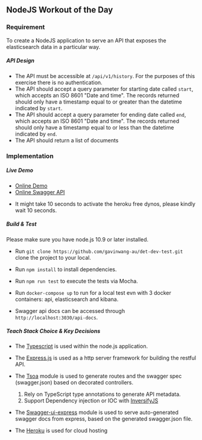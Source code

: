 ## NodeJS Workout of the Day #

### Requirement

To create a NodeJS application to serve an API that exposes the elasticsearch data in a particular way.

##### API Design ###

- The API must be accessible at `/api/v1/history`. For the purposes of this exercise there is no authentication.
- The API should accept a query parameter for starting date called `start`, which accepts an ISO 8601 "Date and time".
    The records returned should only have a timestamp equal to or greater than the datetime indicated by `start`. 
- The API should accept a query parameter for ending date called `end`, which accepts an ISO 8601 "Date and time".
    The records returned should only have a timestamp equal to or less than the datetime indicated by `end`.
- The API should return a list of documents

### Implementation

##### Live Demo
* [Online Demo](https://det-dev-test.herokuapp.com/api/v1/history?startDate=2019-02-11&endDate=2019-02-12)
* [Online Swagger API](https://det-dev-test.herokuapp.com/api-docs/#/history/Search)

- It might take 10 seconds to activate the heroku free dynos, please kindly wait 10 seconds.

##### Build & Test
Please make sure you have node.js 10.9 or later installed. 

- Run `git clone https://github.com/gavinwang-au/det-dev-test.git` clone the project to your local.

- Run `npm install` to install dependencies.
  
- Run `npm run test` to execute the tests via Mocha.

- Run `docker-compose up` to run for a local test evn with 3 docker containers: api, elasticsearch and kibana.

- Swagger api docs can be accessed through `http://localhost:3030/api-docs`.

##### Teach Stack Choice & Key Decisions
- The [Typescript](https://www.typescriptlang.org/) is used within the node.js application.

- The [Express.js](https://expressjs.com/) is used as a http server framework for building the restful API.

- The [Tsoa](https://www.npmjs.com/package/tsoa) module is used to generate routes and the swagger spec (swagger.json) based on decorated controllers.
  1. Rely on TypeScript type annotations to generate API metadata.
  2. Support Dependency injection or IOC with [InversifyJS](https://github.com/inversify/InversifyJS)
- The [Swagger-ui-express](https://www.npmjs.com/package/swagger-ui-express) module is used to serve auto-generated swagger docs from express, based on the generated swagger.json file.

- The [Heroku](https://www.heroku.com/) is used for cloud hosting





   




